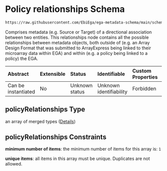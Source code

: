 # Policy relationships Schema

```txt
https://raw.githubusercontent.com/EbiEga/ega-metadata-schema/main/schemas/EGA.policy.json#/properties/policyRelationships
```

Comprises metadata (e.g. Source or Target) of a directional association between two entities. This relationships node contains all the possible relationships between metadata objects, both outside of (e.g. an Array Design Format that was submitted to ArrayExpress being linked to their microarray data within EGA) and within (e.g. a policy being linked to a policy) the EGA.

| Abstract            | Extensible | Status         | Identifiable            | Custom Properties | Additional Properties | Access Restrictions | Defined In                                                                   |
| :------------------ | :--------- | :------------- | :---------------------- | :---------------- | :-------------------- | :------------------ | :--------------------------------------------------------------------------- |
| Can be instantiated | No         | Unknown status | Unknown identifiability | Forbidden         | Forbidden             | none                | [EGA.policy.json\*](../../../schemas/EGA.policy.json "open original schema") |

## policyRelationships Type

an array of merged types ([Details](ega-8-properties-policy-relationships-items.md))

## policyRelationships Constraints

**minimum number of items**: the minimum number of items for this array is: `1`

**unique items**: all items in this array must be unique. Duplicates are not allowed.
